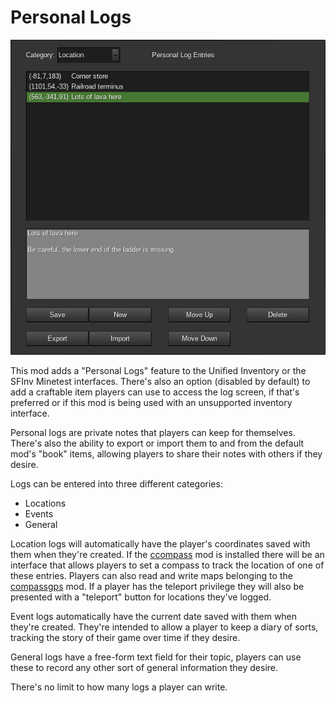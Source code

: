 # Personal Logs

![](screenshot.png)

This mod adds a "Personal Logs" feature to the Unified Inventory or the SFInv Minetest interfaces. There's also an option (disabled by default) to add a craftable item players can use to access the log screen, if that's preferred or if this mod is being used with an unsupported inventory interface.

Personal logs are private notes that players can keep for themselves. There's also the ability to export or import them to and from the default mod's "book" items, allowing players to share their notes with others if they desire.

Logs can be entered into three different categories:

- Locations
- Events
- General

Location logs will automatically have the player's coordinates saved with them when they're created. If the [ccompass](https://github.com/minetest-mods/ccompass) mod is installed there will be an interface that allows players to set a compass to track the location of one of these entries. Players can also read and write maps belonging to the [compassgps](https://github.com/Kilarin/compassgps/) mod. If a player has the teleport privilege they will also be presented with a "teleport" button for locations they've logged.

Event logs automatically have the current date saved with them when they're created. They're intended to allow a player to keep a diary of sorts, tracking the story of their game over time if they desire.

General logs have a free-form text field for their topic, players can use these to record any other sort of general information they desire.

There's no limit to how many logs a player can write.